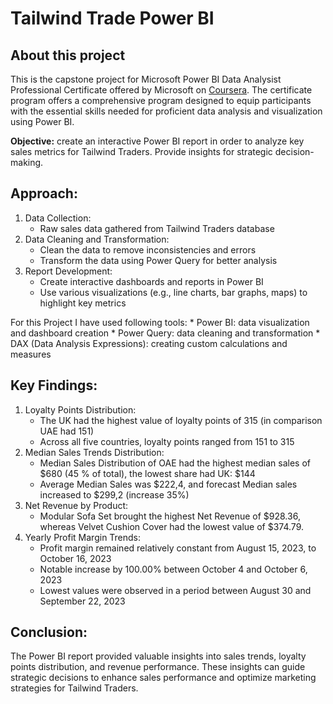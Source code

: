 # Tailwind Trade Power BI

## About this project
This is the capstone project for Microsoft Power BI Data Analysist Professional Certificate offered by Microsoft on [Coursera](https://www.coursera.org/professional-certificates/microsoft-power-bi-data-analyst). The certificate program offers a comprehensive program designed to equip participants with the essential skills needed for proficient data analysis and visualization using Power BI.

**Objective:** create an interactive Power BI report in order to analyze key sales metrics for Tailwind Traders. Provide insights for strategic decision-making.

## Approach:

1. Data Collection:
   * Raw sales data gathered from Tailwind Traders database
2. Data Cleaning and Transformation:
   * Clean the data to remove inconsistencies and errors
   * Transform the data using Power Query for better analysis
3. Report Development:
   * Create interactive dashboards and reports in Power BI
   * Use various visualizations (e.g., line charts, bar graphs, maps) to highlight key metrics
     
For this Project I have used following tools:
	* Power BI: data visualization and dashboard creation
	* Power Query: data cleaning and transformation
	* DAX (Data Analysis Expressions): creating custom calculations and measures
 
## Key Findings:
1. Loyalty Points Distribution:
   	* The UK had the highest value of loyalty points of 315 (in comparison UAE had 151)
	* Across all five countries, loyalty points ranged from 151 to 315
2. Median Sales Trends Distribution: 
	* Median Sales Distribution of OAE had the highest median sales of $680 (45 % of total), the lowest share had UK: $144
	* Average Median Sales was $222,4, and forecast Median sales increased  to $299,2 (increase 35%)
3. Net Revenue by Product:
	* Modular Sofa Set brought the highest Net Revenue of $928.36, whereas Velvet Cushion Cover had the lowest value of $374.79.
4. Yearly Profit Margin Trends:
	* Profit margin remained relatively constant from August 15, 2023, to October 16, 2023
	* Notable increase by 100.00% between October 4 and October 6, 2023
	* Lowest values were observed in a period between August 30 and September 22, 2023
	
## Conclusion:
The Power BI report provided valuable insights into sales trends, loyalty points distribution, and revenue performance. These insights can guide strategic decisions to enhance sales performance and optimize marketing strategies for Tailwind Traders.
